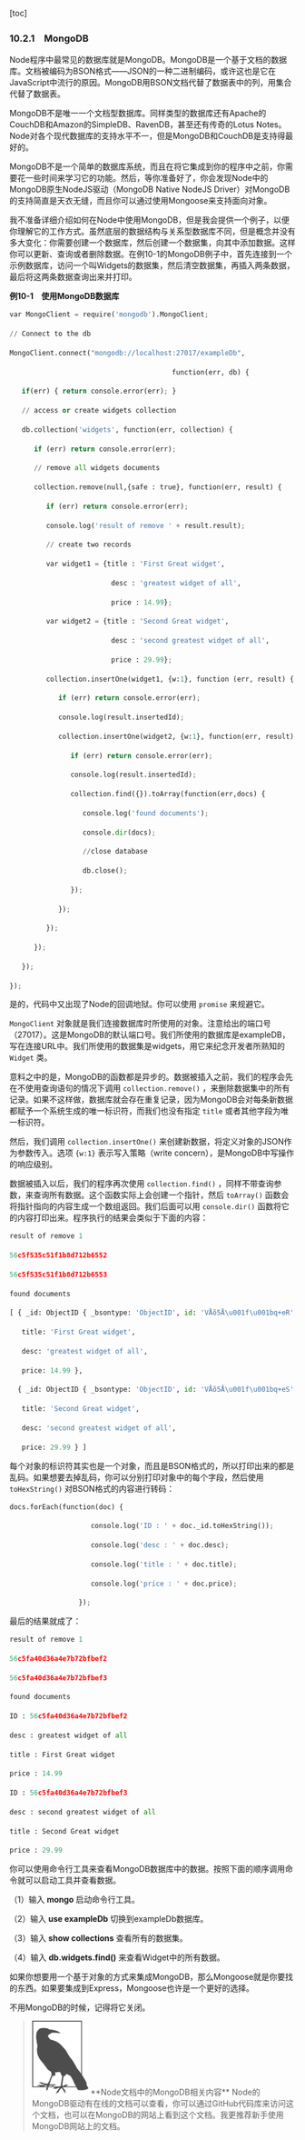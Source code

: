 [toc]

### 10.2.1　MongoDB

Node程序中最常见的数据库就是MongoDB。MongoDB是一个基于文档的数据库。文档被编码为BSON格式——JSON的一种二进制编码，或许这也是它在JavaScript中流行的原因。MongoDB用BSON文档代替了数据表中的列，用集合代替了数据表。

MongoDB不是唯一一个文档型数据库。同样类型的数据库还有Apache的CouchDB和Amazon的SimpleDB、RavenDB，甚至还有传奇的Lotus Notes。Node对各个现代数据库的支持水平不一，但是MongoDB和CouchDB是支持得最好的。

MongoDB不是一个简单的数据库系统，而且在将它集成到你的程序中之前，你需要花一些时间来学习它的功能。然后，等你准备好了，你会发现Node中的MongoDB原生NodeJS驱动（MongoDB Native NodeJS Driver）对MongoDB的支持简直是天衣无缝，而且你可以通过使用Mongoose来支持面向对象。

我不准备详细介绍如何在Node中使用MongoDB，但是我会提供一个例子，以便你理解它的工作方式。虽然底层的数据结构与关系型数据库不同，但是概念并没有多大变化：你需要创建一个数据库，然后创建一个数据集，向其中添加数据。这样你可以更新、查询或者删除数据。在例10-1的MongoDB例子中，首先连接到一个示例数据库，访问一个叫Widgets的数据集，然后清空数据集，再插入两条数据，最后将这两条数据查询出来并打印。

**例10-1　使用MongoDB数据库**

```python
var MongoClient = require('mongodb').MongoClient;

// Connect to the db

MongoClient.connect("mongodb://localhost:27017/exampleDb",

                                        function(err, db) {

   if(err) { return console.error(err); }

   // access or create widgets collection

   db.collection('widgets', function(err, collection) {

      if (err) return console.error(err);

      // remove all widgets documents

      collection.remove(null,{safe : true}, function(err, result) {

         if (err) return console.error(err);

         console.log('result of remove ' + result.result);

         // create two records

         var widget1 = {title : 'First Great widget',

                         desc : 'greatest widget of all',

                         price : 14.99};

         var widget2 = {title : 'Second Great widget',

                         desc : 'second greatest widget of all',

                         price : 29.99};

         collection.insertOne(widget1, {w:1}, function (err, result) {

            if (err) return console.error(err);

            console.log(result.insertedId);

            collection.insertOne(widget2, {w:1}, function(err, result) {

               if (err) return console.error(err);

               console.log(result.insertedId);

               collection.find({}).toArray(function(err,docs) {

                  console.log('found documents');

                  console.dir(docs);

                  //close database

                  db.close();

               });

            });

         }); 

      });

   }); 

});
```

是的，代码中又出现了Node的回调地狱。你可以使用 `promise` 来规避它。

`MongoClient` 对象就是我们连接数据库时所使用的对象。注意给出的端口号（27017）。这是MongoDB的默认端口号。我们所使用的数据库是exampleDB，写在连接URL中。我们所使用的数据集是widgets，用它来纪念开发者所熟知的 `Widget` 类。

意料之中的是，MongoDB的函数都是异步的。数据被插入之前，我们的程序会先在不使用查询语句的情况下调用 `collection.remove()` ，来删除数据集中的所有记录。如果不这样做，数据库就会存在重复记录，因为MongoDB会对每条新数据都赋予一个系统生成的唯一标识符，而我们也没有指定 `title` 或者其他字段为唯一标识符。

然后，我们调用 `collection.insertOne()` 来创建新数据，将定义对象的JSON作为参数传入。选项 `{w:1}` 表示写入策略（write concern），是MongoDB中写操作的响应级别。

数据被插入以后，我们的程序再次使用 `collection.find()` ，同样不带查询参数，来查询所有数据。这个函数实际上会创建一个指针，然后 `toArray()` 函数会将指针指向的内容生成一个数组返回。我们后面可以用 `console.dir()` 函数将它的内容打印出来。程序执行的结果会类似于下面的内容：

```python
result of remove 1

56c5f535c51f1b8d712b6552

56c5f535c51f1b8d712b6553

found documents

[ { _id: ObjectID { _bsontype: 'ObjectID', id: 'VÅõ5Å\u001f\u001bq+eR' },

   title: 'First Great widget',

   desc: 'greatest widget of all',

   price: 14.99 },

  { _id: ObjectID { _bsontype: 'ObjectID', id: 'VÅõ5Å\u001f\u001bq+eS' },

   title: 'Second Great widget',

   desc: 'second greatest widget of all',

   price: 29.99 } ]
```

每个对象的标识符其实也是一个对象，而且是BSON格式的，所以打印出来的都是乱码。如果想要去掉乱码，你可以分别打印对象中的每个字段，然后使用 `toHexString()` 对BSON格式的内容进行转码：

```python
docs.forEach(function(doc) {

                    console.log('ID : ' + doc._id.toHexString());

                    console.log('desc : ' + doc.desc);

                    console.log('title : ' + doc.title);

                    console.log('price : ' + doc.price);

                 });
```

最后的结果就成了：

```python
result of remove 1

56c5fa40d36a4e7b72bfbef2

56c5fa40d36a4e7b72bfbef3

found documents

ID : 56c5fa40d36a4e7b72bfbef2

desc : greatest widget of all

title : First Great widget

price : 14.99

ID : 56c5fa40d36a4e7b72bfbef3

desc : second greatest widget of all

title : Second Great widget

price : 29.99
```

你可以使用命令行工具来查看MongoDB数据库中的数据。按照下面的顺序调用命令就可以启动工具并查看数据。

（1）输入 **mongo** 启动命令行工具。

（2）输入 **use exampleDb** 切换到exampleDb数据库。

（3）输入 **show collections** 查看所有的数据集。

（4）输入 **db.widgets.find()** 来查看Widget中的所有数据。

如果你想要用一个基于对象的方式来集成MongoDB，那么Mongoose就是你要找的东西。如果要集成到Express，Mongoose也许是一个更好的选择。

不用MongoDB的时候，记得将它关闭。

> <img class="my_markdown" src="./images/102.png" style="width:99px;  height: 131px; " width="10%"/>
> **Node文档中的MongoDB相关内容**
> Node的MongoDB驱动有在线的文档可以查看，你可以通过GitHub代码库来访问这个文档，也可以在MongoDB的网站上看到这个文档。我更推荐新手使用MongoDB网站上的文档。


